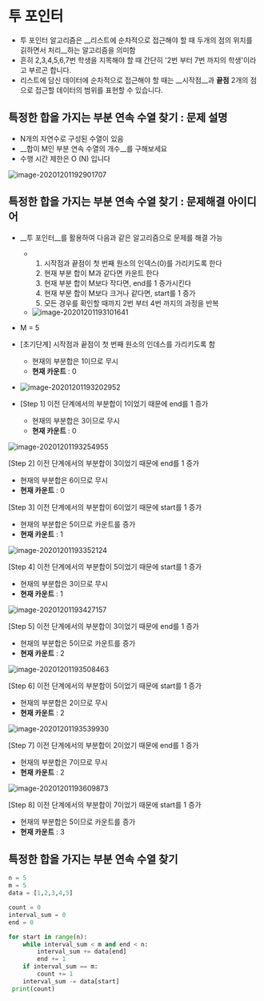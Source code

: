 # 투 포인터 

- 투 포인터 알고리즘은 __리스트에 순차적으로 접근해야 할 때 두개의 점의 위치를 긹하면서 처리__하는 알고리즘을 의미함
- 흔히 2,3,4,5,6,7번 학생을 지목해야 할 때 간단히 '2번 부터 7번 까지의 학생'이라고 부르곤 합니다.
- 리스트에 담신 데이터에 순차적으로 접근해야 할 때는 __시작점__과 __끝점__ 2개의 점으로 접근할 데이터의 범위를 표현할 수 있습니다. 

## 특정한 합을 가지는 부분 연속 수열 찾기 : 문제 설명 

- N개의 자연수로 구성된 수열이 있음 
- __합이 M인 부분 연속 수열의 개수__를 구해보세요 
- 수행 시간 제한은 O (N) 입니다

![image-20201201192901707](C:\Users\scoji\AppData\Roaming\Typora\typora-user-images\image-20201201192901707.png)

## 특정한 합을 가지는 부분 연속 수열 찾기 : 문제해결 아이디어 

- __투 포인터__를 활용하여 다음과 같은 알고리즘으로 문제를 해결 가능 
  - 1. 시작점과 끝점이 첫 번째 원소의 인덱스(0)를 가리키도록 한다 
    2. 현재 부분 합이 M과 같다면 카운트 한다 
    3. 현재 부분 합이 M보다 작다면, end를 1 증가시킨다 
    4. 현재 부분 합이 M보다 크거나 같다면, start를 1 증가 
    5. 모든 경우를 확인할 때까지 2번 부터 4번 까지의 과정을 반복 
  - ![image-20201201193101641](C:\Users\scoji\AppData\Roaming\Typora\typora-user-images\image-20201201193101641.png)

- M = 5 
- [초기단계] 시작점과 끝점이 첫 번째 원소의 인데스를 가리키도록 함 
  - 현재의 부분합은 1이므로 무시
  - __현재 카운트__ : 0 
- ![image-20201201193202952](C:\Users\scoji\AppData\Roaming\Typora\typora-user-images\image-20201201193202952.png)
- [Step 1] 이전 단계에서의 부분합이 1이었기 때문에 end를 1 증가 
  - 현재의 부분합은 3이므로 무시
  - __현재 카운트__ : 0 

![image-20201201193254955](C:\Users\scoji\AppData\Roaming\Typora\typora-user-images\image-20201201193254955.png)

[Step 2] 이전 단계에서의 부분합이 3이었기 때문에 end를 1 증가 

- 현재의 부분합은 6이므로 무시
- __현재 카운트__ : 0 

[Step 3] 이전 단계에서의 부분합이 6이었기 때문에 start를 1 증가 

- 현재의 부분합은 5이므로 카운트를 증가 
- __현재 카운트__ : 1

![image-20201201193352124](C:\Users\scoji\AppData\Roaming\Typora\typora-user-images\image-20201201193352124.png)

[Step 4] 이전 단계에서의 부분합이 5이었기 때문에 start를 1 증가 

- 현재의 부분합은 3이므로 무시 
- __현재 카운트__ : 1

![image-20201201193427157](C:\Users\scoji\AppData\Roaming\Typora\typora-user-images\image-20201201193427157.png)

[Step 5] 이전 단계에서의 부분합이 3이었기 때문에 end를 1 증가 

- 현재의 부분합은 5이므로 카운트를 증가  
- __현재 카운트__ : 2

![image-20201201193508463](C:\Users\scoji\AppData\Roaming\Typora\typora-user-images\image-20201201193508463.png)

[Step 6] 이전 단계에서의 부분합이 5이었기 때문에 start를 1 증가 

- 현재의 부분합은 2이므로 무시  
- __현재 카운트__ : 2

![image-20201201193539930](C:\Users\scoji\AppData\Roaming\Typora\typora-user-images\image-20201201193539930.png)

[Step 7] 이전 단계에서의 부분합이 2이었기 때문에 end를 1 증가 

- 현재의 부분합은 7이므로 무시  
- __현재 카운트__ : 2

![image-20201201193609873](C:\Users\scoji\AppData\Roaming\Typora\typora-user-images\image-20201201193609873.png)

[Step 8] 이전 단계에서의 부분합이 7이었기 때문에 start를 1 증가 

- 현재의 부분합은 5이므로 카운트를 증가   
- __현재 카운트__ : 3

## 특정한 합을 가지는 부분 연속 수열 찾기 

```python
n = 5
m = 5 
data = [1,2,3,4,5]

count = 0
interval_sum = 0
end = 0

for start in range(n):
    while interval_sum < m and end < n:
		interval_sum += data[end]
        end += 1
    if interval_sum == m:
        count += 1
    interval_sum -= data[start]
 print(count)
```

